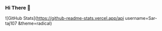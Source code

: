 ### Hi There 👋

<!---
Sar-taj107/Sar-taj107 is a ✨ special ✨ repository because its `README.md` (this file) appears on your GitHub profile.
You can click the Preview link to take a look at your changes.
- 👋 Hi, I’m @Sar-taj107
- 👀 I’m interested in Coding
- 🌱 I’m currently learning C, C++ & Python
- 💞️ I’m looking to collaborate on ...
- 📫 How to reach me ...
--->
![GitHub Stats](https://github-readme-stats.vercel.app/api username=Sar-taj107 &theme=radical)

